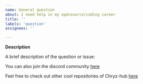 ```yaml
---
name: General question
about: I need help in my opensource/coding career
title: ''
labels: 'question'
assignees: ''

---
```



**Description**

A brief description of the question or issue:

You can also join the discord community [here](https://discord.gg/c6RhGwcP5b)

Feel free to check out other cool repositories of Chryz-hub [here](https://github.com/chryz-hub)

